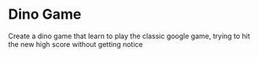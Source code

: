 # **Dino Game**

Create a dino game that learn to play the classic google
game, trying to hit the new high score without getting notice
